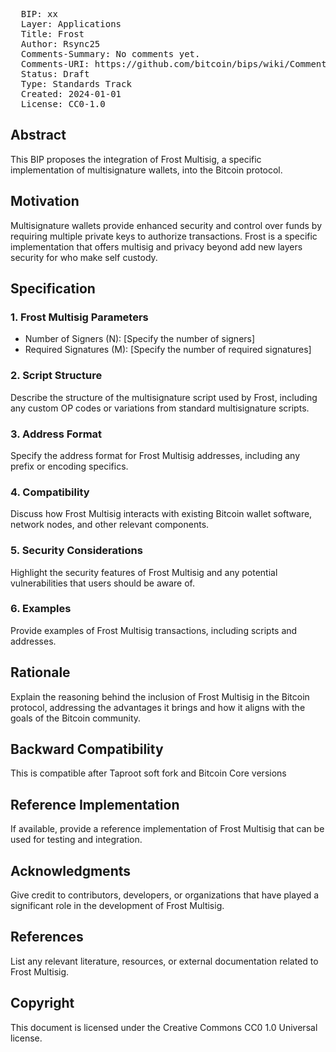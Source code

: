<pre>
  BIP: xx
  Layer: Applications
  Title: Frost 
  Author: Rsync25
  Comments-Summary: No comments yet.
  Comments-URI: https://github.com/bitcoin/bips/wiki/Comments:BIP-xx
  Status: Draft
  Type: Standards Track
  Created: 2024-01-01
  License: CC0-1.0
</pre>

## Abstract

This BIP proposes the integration of Frost Multisig, a specific implementation of multisignature wallets, into the Bitcoin protocol.

## Motivation

Multisignature wallets provide enhanced security and control over funds by requiring multiple private keys to authorize transactions. Frost is a specific implementation that offers multisig and privacy beyond add new layers security for who make self custody.

## Specification

### 1. Frost Multisig Parameters

- Number of Signers (N): [Specify the number of signers]
- Required Signatures (M): [Specify the number of required signatures]

### 2. Script Structure

Describe the structure of the multisignature script used by Frost, including any custom OP codes or variations from standard multisignature scripts.

### 3. Address Format

Specify the address format for Frost Multisig addresses, including any prefix or encoding specifics.

### 4. Compatibility

Discuss how Frost Multisig interacts with existing Bitcoin wallet software, network nodes, and other relevant components.

### 5. Security Considerations

Highlight the security features of Frost Multisig and any potential vulnerabilities that users should be aware of.

### 6. Examples

Provide examples of Frost Multisig transactions, including scripts and addresses.

## Rationale

Explain the reasoning behind the inclusion of Frost Multisig in the Bitcoin protocol, addressing the advantages it brings and how it aligns with the goals of the Bitcoin community.

## Backward Compatibility

This is compatible after Taproot soft fork and Bitcoin Core versions

## Reference Implementation

If available, provide a reference implementation of Frost Multisig that can be used for testing and integration.

## Acknowledgments

Give credit to contributors, developers, or organizations that have played a significant role in the development of Frost Multisig.

## References

List any relevant literature, resources, or external documentation related to Frost Multisig.

## Copyright

This document is licensed under the Creative Commons CC0 1.0 Universal license.
